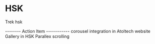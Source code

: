 # HSK
Trek
hsk

-------- Action Item ------------
corousel integration in Atoltech website
Gallery in HSK
Parallex scrolling
